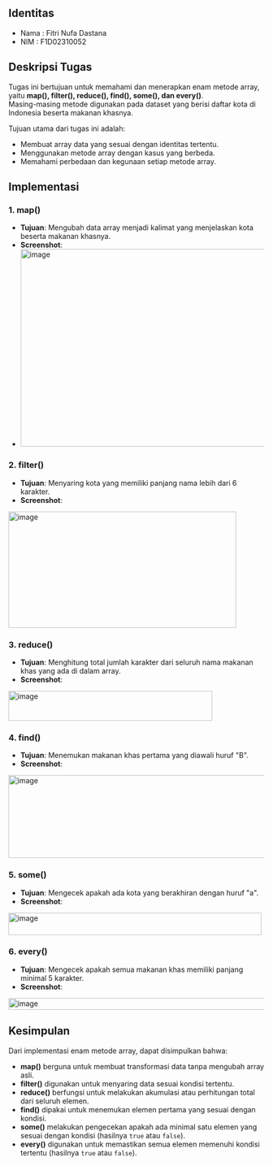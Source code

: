 ## Identitas
- Nama  : Fitri Nufa Dastana
- NIM   : F1D02310052

## Deskripsi Tugas
Tugas ini bertujuan untuk memahami dan menerapkan enam metode array, yaitu **map(), filter(), reduce(), find(), some(), dan every()**.  
Masing-masing metode digunakan pada dataset yang berisi daftar kota di Indonesia beserta makanan khasnya.  

Tujuan utama dari tugas ini adalah:  
- Membuat array data yang sesuai dengan identitas tertentu.  
- Menggunakan metode array dengan kasus yang berbeda.  
- Memahami perbedaan dan kegunaan setiap metode array.  

## Implementasi

### 1. map()
- **Tujuan**: Mengubah data array menjadi kalimat yang menjelaskan kota beserta makanan khasnya.  
- **Screenshot**:
- <img width="566" height="389" alt="image" src="https://github.com/user-attachments/assets/8eb57293-ef8c-4cd0-ab4b-ccc3dcfae19d" />

### 2. filter()
- **Tujuan**: Menyaring kota yang memiliki panjang nama lebih dari 6 karakter.  
- **Screenshot**:
<img width="448" height="229" alt="image" src="https://github.com/user-attachments/assets/49b3237a-7b05-46bb-827b-7ef5b0cd727c" />

### 3. reduce()
- **Tujuan**: Menghitung total jumlah karakter dari seluruh nama makanan khas yang ada di dalam array.  
- **Screenshot**:
<img width="401" height="59" alt="image" src="https://github.com/user-attachments/assets/9e4214e0-0906-4bf4-a308-900fb5ae3999" />
 
### 4. find()
- **Tujuan**: Menemukan makanan khas pertama yang diawali huruf "B".  
- **Screenshot**:
<img width="887" height="163" alt="image" src="https://github.com/user-attachments/assets/78349c9f-ea9d-4b5b-948d-d68492da4939" />

### 5. some()
- **Tujuan**: Mengecek apakah ada kota yang berakhiran dengan huruf "a".   
- **Screenshot**:
<img width="498" height="44" alt="image" src="https://github.com/user-attachments/assets/1c4d219a-9791-4fd3-a381-b589a3445489" />

### 6. every()
- **Tujuan**: Mengecek apakah semua makanan khas memiliki panjang minimal 5 karakter.  
- **Screenshot**:
<img width="666" height="23" alt="image" src="https://github.com/user-attachments/assets/5fa6d564-7ec8-412e-aa45-ac8828b58675" />

## Kesimpulan
Dari implementasi enam metode array, dapat disimpulkan bahwa:  
- **map()** berguna untuk membuat transformasi data tanpa mengubah array asli.  
- **filter()** digunakan untuk menyaring data sesuai kondisi tertentu.  
- **reduce()** berfungsi untuk melakukan akumulasi atau perhitungan total dari seluruh elemen.  
- **find()** dipakai untuk menemukan elemen pertama yang sesuai dengan kondisi.  
- **some()** melakukan pengecekan apakah ada minimal satu elemen yang sesuai dengan kondisi (hasilnya `true` atau `false`).  
- **every()** digunakan untuk memastikan semua elemen memenuhi kondisi tertentu (hasilnya `true` atau `false`). 
